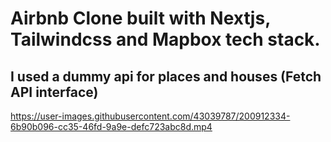# Airbnb Clone built with Nextjs, Tailwindcss and Mapbox tech stack.

## I used a dummy api for places and houses (Fetch API interface)

https://user-images.githubusercontent.com/43039787/200912334-6b90b096-cc35-46fd-9a9e-defc723abc8d.mp4

